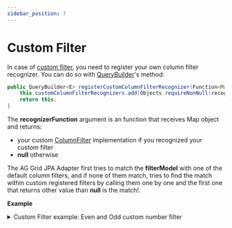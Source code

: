 ```yaml
---
sidebar_position: 7
---
```



# Custom Filter
In case of [custom filter](https://ag-grid.com/angular-data-grid/component-filter/), you need to register your own
column filter recognizer.
You can do so with [QueryBuilder](https://github.com/smolcan/ag-grid-jpa-adapter/blob/main/src/main/java/com/github/smolcan/aggrid/jpa/adapter/query/QueryBuilder.java)'s method:
```java
public QueryBuilder<E> registerCustomColumnFilterRecognizer(Function<Map<String, Object>, ColumnFilter> recognizerFunction) {
    this.customColumnFilterRecognizers.add(Objects.requireNonNull(recognizerFunction));
    return this;
}
```
The **recognizerFunction** argument is an function that receives Map object and returns:
- your custom [ColumnFilter](https://github.com/smolcan/ag-grid-jpa-adapter/blob/main/src/main/java/com/github/smolcan/aggrid/jpa/adapter/filter/simple/ColumnFilter.java) implementation if you recognized your custom filter
- **null** otherwise

The AG Grid JPA Adapter first tries to match the **filterModel** with one of the default column filters, 
and if none of them match, tries to find the match within custom registered filters by calling them one by one and the first one that
returns other value than **null** is the match!.


**Example**
<details>
    <summary>Custom Filter example: Even and Odd custom number filter</summary>

    <details>
        <summary>Even and Odd custom filter in Angular</summary>

        ```typescript title="Angular custom filter component"
        @Component({
            selector: 'app-custom-number-filter',
            imports: [FormsModule],
            templateUrl: './custom-number-filter.component.html',
            styleUrl: './custom-number-filter.component.css'
        })
        export class CustomNumberFilterComponent implements IFilterAngularComp {
            params!: IFilterParams;
            value = 'All';

            agInit(params: IFilterParams): void {
                this.params = params;
            }

            doesFilterPass(params: IDoesFilterPassParams): boolean {
                if (this.value === 'All') {
                    return true;
                }

                const tradeId = params.data.tradeId;
                if (tradeId === null) {
                    return false;
                }

                const mod = Number(tradeId) % 2;
                if (this.value === 'Even') {
                    return mod === 0;
                } else {
                    return mod === 1;
                }
            }

            getModel(): any {
                return {
                    filterType: "customNumber",
                    value: this.value,
                }
            }

            isFilterActive(): boolean {
                return this.value === 'Even' || this.value === 'Odd';
            }

            setModel(model: any): void | AgPromise<void> {
                this.value = model?.value;
            }

            updateFilter(): void {
                this.params.filterChangedCallback();
            }
        }

        ```

        ```html title="Angular custom filter component template"
        <div class="custom-filter">
            <div>Select Year Range</div>
            <label>
                <input type="radio" name="value" [(ngModel)]="value" (ngModelChange)="updateFilter()" [value]="'All'" />
                All
            </label>
            <label>
                <input type="radio" name="value" [(ngModel)]="value" (ngModelChange)="updateFilter()" [value]="'Even'" />
                Even
            </label>
            <label>
                <input type="radio" name="value" [(ngModel)]="value" (ngModelChange)="updateFilter()" [value]="'Odd'" />
                Odd
            </label>
        </div>
        ```

        ```css title="Angular custom filter component styling"
        .custom-filter {
            width: 200px;
        }
        .custom-filter > * {
            margin: 8px;
        }
        .custom-filter > div:first-child {
            font-weight: bold;
        }
        .custom-filter > label {
            display: inline-block;
        }
        ```
    </details>


    **Create your custom filter class:**
    ```java title="Custom filter class"
    public class CustomNumberFilter extends ColumnFilter {
        
        private String value;
        
        public CustomNumberFilter() {
            super("customNumber");
        }
        
        @Override
        public Predicate toPredicate(CriteriaBuilder cb, Root<?> root, String columnName) {
            if (this.value == null || this.value.equalsIgnoreCase("All")) {
                return cb.and();
            }

            Path<Integer> field = root.get(columnName);
            if (this.value.equalsIgnoreCase("Even")) {
                return cb.equal(cb.mod(field, 2), 0);
            } else {
                return cb.notEqual(cb.mod(field, 2), 0);
            }
        }

        public String getValue() {
            return value;
        }

        public void setValue(String value) {
            this.value = value;
        }
    }
    ```

    **Register your column filter recognizer:**
    ```java title="Register your filter recognizer"
    QueryBuilder<YourEntityClass> queryBuilder = new QueryBuilder<>(Trade.class, entityManager)
                .registerCustomColumnFilterRecognizer((map) -> {
                    if (map.containsKey("filterType") && "customNumber".equalsIgnoreCase(map.get("filterType").toString())) {
                        CustomNumberFilter customNumberFilter = new CustomNumberFilter();
                        customNumberFilter.setValue(map.get("value").toString());
                        return customNumberFilter;
                    } else {
                        return null;
                    }
                });
    ```

</details>